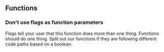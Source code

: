 ## Functions

### Don't use flags as function parameters

Flags tell your user that this function does more than one thing. Functions should do one thing. Split out our functions if they are following different code paths based on a boolean.